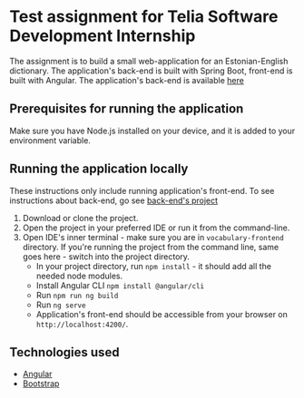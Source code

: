 # Test assignment for Telia Software Development Internship
The assignment is to build a small web-application for an Estonian-English dictionary.
The application's back-end is built with Spring Boot, front-end is built with Angular.
The application's back-end is available [here](https://github.com/anetaclaudia/vocabulary-backend)

## Prerequisites for running the application
Make sure you have Node.js installed on your device, and it is added to your environment variable.

## Running the application locally
These instructions only include running application's front-end. To see instructions about back-end, go see [back-end's project](https://github.com/anetaclaudia/vocabulary-backend)
1. Download or clone the project.
2. Open the project in your preferred IDE or run it from the command-line.
3. Open IDE's inner terminal - make sure you are in `vocabulary-frontend` directory. If you're running the project from the command line, same goes here - switch into the project directory.
   - In your project directory, run `npm install` - it should add all the needed node modules.
   - Install Angular CLI `npm install @angular/cli`
   - Run `npm run ng build`
   - Run `ng serve`
   - Application's front-end should be accessible from your browser on `http://localhost:4200/`. 

## Technologies used
- [Angular](https://angular.io/)
- [Bootstrap](https://getbootstrap.com/docs/5.0/getting-started/introduction/)

